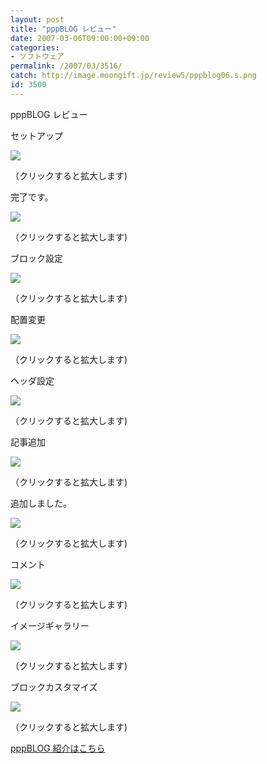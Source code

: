 ```yaml
---
layout: post
title: "pppBLOG レビュー"
date: 2007-03-06T09:00:00+09:00
categories:
- ソフトウェア
permalink: /2007/03/3516/
catch: http://image.moongift.jp/review5/pppblog06.s.png
id: 3500
---
```

pppBLOG レビュー  
<!--more-->

セットアップ

  

[![](http://image.moongift.jp/review5/pppblog01.s.png)](http://image.moongift.jp/review5/pppblog01.png)  
  
（クリックすると拡大します)

  

完了です。

  

[![](http://image.moongift.jp/review5/pppblog02.s.png)](http://image.moongift.jp/review5/pppblog02.png)  
  
（クリックすると拡大します)

  

ブロック設定

  

[![](http://image.moongift.jp/review5/pppblog03.s.png)](http://image.moongift.jp/review5/pppblog03.png)  
  
（クリックすると拡大します)

  

配置変更

  

[![](http://image.moongift.jp/review5/pppblog04.s.png)](http://image.moongift.jp/review5/pppblog04.png)  
  
（クリックすると拡大します)

  

ヘッダ設定

  

[![](http://image.moongift.jp/review5/pppblog05.s.png)](http://image.moongift.jp/review5/pppblog05.png)  
  
（クリックすると拡大します)

  

記事追加

  

[![](http://image.moongift.jp/review5/pppblog06.s.png)](http://image.moongift.jp/review5/pppblog06.png)  
  
（クリックすると拡大します)

  

追加しました。

  

[![](http://image.moongift.jp/review5/pppblog07.s.png)](http://image.moongift.jp/review5/pppblog07.png)  
  
（クリックすると拡大します)

  

コメント

  

[![](http://image.moongift.jp/review5/pppblog08.s.png)](http://image.moongift.jp/review5/pppblog08.png)  
  
（クリックすると拡大します)

  

イメージギャラリー

  

[![](http://image.moongift.jp/review5/pppblog09.s.png)](http://image.moongift.jp/review5/pppblog09.png)  
  
（クリックすると拡大します)

  

ブロックカスタマイズ

  

[![](http://image.moongift.jp/review5/pppblog10.s.png)](http://image.moongift.jp/review5/pppblog10.png)  
  
（クリックすると拡大します)

  

[pppBLOG 紹介はこちら](http://oss.moongift.jp/intro/i-3512.html)

